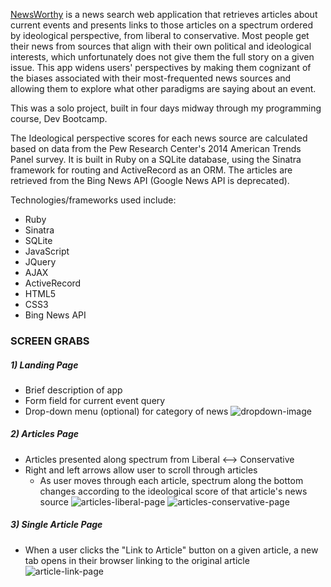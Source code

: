 
[NewsWorthy](http://news-worthy.herokuapp.com/) is a news search web application that retrieves articles about current events and presents links to those articles on a spectrum ordered by ideological perspective, from liberal to conservative. Most people get their news from sources that align with their own political and ideological interests, which unfortunately does not give them the full story on a given issue. This app widens users' perspectives by making them cognizant of the biases associated with their most-frequented news sources and allowing them to explore what other paradigms are saying about an event. 

This was a solo project, built in four days midway through my programming course, Dev Bootcamp. 

The Ideological perspective scores for each news source are calculated based on data from the Pew Research Center's 2014 American Trends Panel survey. It is built in Ruby on a SQLite database, using the Sinatra framework for routing and ActiveRecord as an ORM. The articles are retrieved from the Bing News API (Google News API is deprecated).

Technologies/frameworks used include:

* Ruby
* Sinatra
* SQLite
* JavaScript
* JQuery
* AJAX
* ActiveRecord
* HTML5
* CSS3
* Bing News API

### SCREEN GRABS
##### 1) Landing Page
* Brief description of app
* Form field for current event query
* Drop-down menu (optional) for category of news
![dropdown-image](https://s3-us-west-1.amazonaws.com/githubimages/Screen+Shot+2015-05-20+at+10.08.53+PM.png)

##### 2) Articles Page
* Articles presented along spectrum from Liberal <--> Conservative
* Right and left arrows allow user to scroll through articles
  * As user moves through each article, spectrum along the bottom changes according to the ideological score of that article's news source
![articles-liberal-page](https://s3-us-west-1.amazonaws.com/githubimages/Screen+Shot+2015-05-20+at+10.10.27+PM.png)
![articles-conservative-page](https://s3-us-west-1.amazonaws.com/githubimages/Screen+Shot+2015-05-20+at+10.10.53+PM.png)

##### 3) Single Article Page
* When a user clicks the "Link to Article" button on a given article, a new tab opens in their browser linking to the original article
![article-link-page](https://s3-us-west-1.amazonaws.com/githubimages/Screen+Shot+2015-05-20+at+10.12.02+PM.png)
